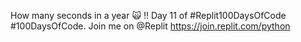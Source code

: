 How many seconds in a year 🙀 !! Day 11 of #Replit100DaysOfCode #100DaysOfCode. Join me on @Replit https://join.replit.com/python
